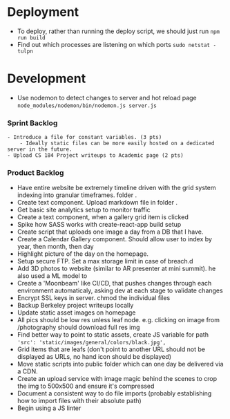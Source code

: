 # Deployment
 - To deploy, rather than running the deploy script, we should just run 
    `npm run build`
 - Find out which processes are listening on which ports
    `sudo netstat -tulpn`

# Development
 - Use nodemon to detect changes to server and hot reload page
    `node_modules/nodemon/bin/nodemon.js server.js`
 
### Sprint Backlog
    - Introduce a file for constant variables. (3 pts) 
        - Ideally static files can be more easily hosted on a dedicated server in the future.
    - Upload CS 184 Project writeups to Academic page (2 pts)
 
### Product Backlog
 - Have entire website be extremely timeline driven with the grid system indexing into granular timeframes. folder <year><month><date>.
 - Create text component.  Upload markdown file in folder <year><month><date>.
 - Get basic site analytics setup to monitor traffic
 - Create a text component, when a gallery grid item is clicked
 - Spike how SASS works with create-react-app build setup
 - Create script that uploads one image a day from a DB that I have.
 - Create a Calendar Gallery component.  Should allow user to index by year, then month, then day
 - Highlight picture of the day on the homepage.
 - Setup secure FTP. Set a max storage limit in case of breach.d
 - Add 3D photos to website (similar to AR presenter at mini summit). he also used a ML model to
 - Create a 'Moonbeam' like CI/CD, that pushes changes through each environment automaticaly, asking dev at each stage to validate changes
 - Encrypt SSL keys in server. chmod the individual files
 - Backup Berkeley project writeups locally
 - Update static asset images on homepage
 - All pics should be low res unless leaf node. e.g. clicking on image from /photography should download full res img
 - Find better way to point to static assets, create JS variable for path
    `'src': 'static/images/general/colors/black.jpg',` 
 - Grid items that are leafs (don't point to another URL should not be displayed as URLs, no hand icon should be displayed)
 - Move static scripts into public folder which can one day be delivered via a CDN. 
 - Create an upload service with image magic behind the scenes to crop the img to 500x500 and ensure it's compressed
 - Document a consistent way to do file imports (probably establishing how to import files with their absolute path)
 - Begin using a JS linter
